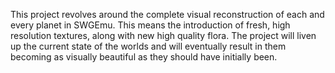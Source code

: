 This project revolves around the complete visual reconstruction of each and every planet in SWGEmu. This means the introduction of fresh, high resolution textures, along with new high quality flora. The project will liven up the current state of the worlds and will eventually result in them becoming as visually beautiful as they should have initially been.